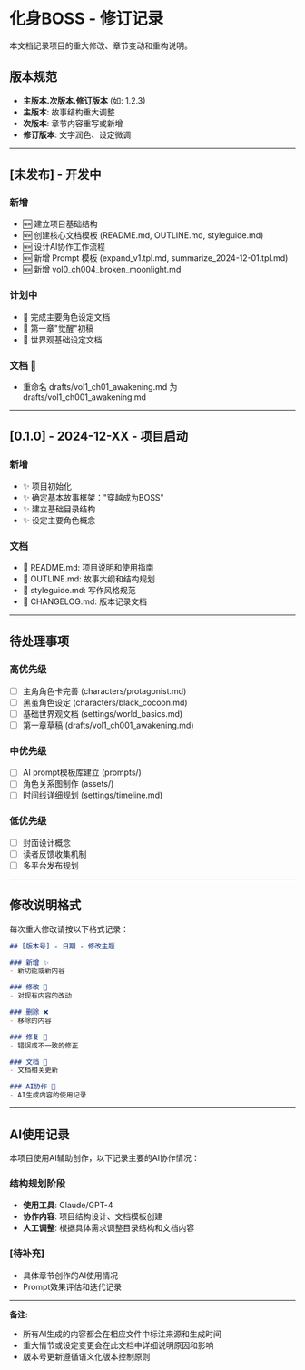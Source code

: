 # 化身BOSS - 修订记录

本文档记录项目的重大修改、章节变动和重构说明。

## 版本规范

- **主版本.次版本.修订版本** (如: 1.2.3)
- **主版本**: 故事结构重大调整
- **次版本**: 章节内容重写或新增
- **修订版本**: 文字润色、设定微调

---

## [未发布] - 开发中

### 新增
- 🆕 建立项目基础结构
- 🆕 创建核心文档模板 (README.md, OUTLINE.md, styleguide.md)
- 🆕 设计AI协作工作流程
- 🆕 新增 Prompt 模板 (expand_v1.tpl.md, summarize_2024-12-01.tpl.md)
- 🆕 新增 vol0_ch004_broken_moonlight.md

### 计划中
- 📝 完成主要角色设定文档
- 📝 第一章"觉醒"初稿
- 📝 世界观基础设定文档

### 文档 📄
- 重命名 drafts/vol1_ch01_awakening.md 为 drafts/vol1_ch001_awakening.md
---

## [0.1.0] - 2024-12-XX - 项目启动

### 新增
- ✨ 项目初始化
- ✨ 确定基本故事框架："穿越成为BOSS"
- ✨ 建立基础目录结构
- ✨ 设定主要角色概念

### 文档
- 📄 README.md: 项目说明和使用指南
- 📄 OUTLINE.md: 故事大纲和结构规划
- 📄 styleguide.md: 写作风格规范
- 📄 CHANGELOG.md: 版本记录文档

---

## 待处理事项

### 高优先级
- [ ] 主角角色卡完善 (characters/protagonist.md)
- [ ] 黑茧角色设定 (characters/black_cocoon.md)
- [ ] 基础世界观文档 (settings/world_basics.md)
- [ ] 第一章草稿 (drafts/vol1_ch001_awakening.md)

### 中优先级
- [ ] AI prompt模板库建立 (prompts/)
- [ ] 角色关系图制作 (assets/)
- [ ] 时间线详细规划 (settings/timeline.md)

### 低优先级
- [ ] 封面设计概念
- [ ] 读者反馈收集机制
- [ ] 多平台发布规划

---

## 修改说明格式

每次重大修改请按以下格式记录：

```markdown
## [版本号] - 日期 - 修改主题

### 新增 ✨
- 新功能或新内容

### 修改 🔄  
- 对现有内容的改动

### 删除 ❌
- 移除的内容

### 修复 🐛
- 错误或不一致的修正

### 文档 📄
- 文档相关更新

### AI协作 🤖
- AI生成内容的使用记录
```

---

## AI使用记录

本项目使用AI辅助创作，以下记录主要的AI协作情况：

### 结构规划阶段
- **使用工具**: Claude/GPT-4
- **协作内容**: 项目结构设计、文档模板创建
- **人工调整**: 根据具体需求调整目录结构和文档内容

### [待补充]
- 具体章节创作的AI使用情况
- Prompt效果评估和迭代记录

---

**备注**: 
- 所有AI生成的内容都会在相应文件中标注来源和生成时间
- 重大情节或设定变更会在此文档中详细说明原因和影响
- 版本号更新遵循语义化版本控制原则 
